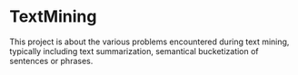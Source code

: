 # TextMining

This project is about the various problems encountered during text mining, typically including text summarization, semantical bucketization of sentences or phrases. 
